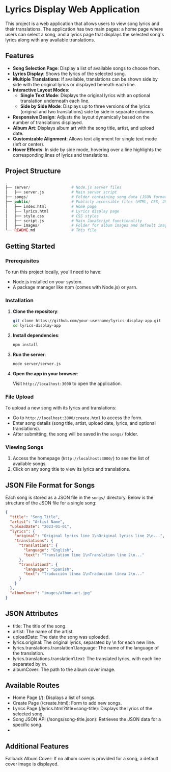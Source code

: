 # Lyrics Display Web Application

This project is a web application that allows users to view song lyrics and their translations. The application has two main pages: a home page where users can select a song, and a lyrics page that displays the selected song's lyrics along with any available translations.

## Features

- **Song Selection Page**: Display a list of available songs to choose from.
- **Lyrics Display**: Shows the lyrics of the selected song.
- **Multiple Translations**: If available, translations can be shown side by side with the original lyrics or displayed beneath each line.
- **Interactive Layout Modes**:
  - **Single Text Mode**: Displays the original lyrics with an optional translation underneath each line.
  - **Side by Side Mode**: Displays up to three versions of the lyrics (original and two translations) side by side in separate columns.
- **Responsive Design**: Adjusts the layout dynamically based on the number of translations displayed.
- **Album Art**: Displays album art with the song title, artist, and upload date.
- **Customizable Alignment**: Allows text alignment for single text mode (left or center).
- **Hover Effects**: In side by side mode, hovering over a line highlights the corresponding lines of lyrics and translations.

## Project Structure
```php
.
├── server/                  # Node.js server files
│   ├── server.js            # Main server script
├── songs/                   # Folder containing song data (JSON format)
├── public/                  # Publicly accessible files (HTML, CSS, JS)
│   ├── index.html           # Home page
│   ├── lyrics.html          # Lyrics display page
│   ├── style.css            # CSS styles
│   ├── script.js            # Main JavaScript functionality
│   ├── images/              # Folder for album images and default image
└── README.md                # This file

```
## Getting Started

### Prerequisites

To run this project locally, you'll need to have:

- Node.js installed on your system.
- A package manager like npm (comes with Node.js) or yarn.

### Installation

1. **Clone the repository**:

    ```bash
    git clone https://github.com/your-username/lyrics-display-app.git
    cd lyrics-display-app
    ```

2. **Install dependencies**:

    ```bash
    npm install
    ```

3. **Run the server**:

    ```bash
    node server/server.js
    ```

4. **Open the app in your browser**:

    Visit `http://localhost:3000` to open the application.

### File Upload

To upload a new song with its lyrics and translations:

- Go to `http://localhost:3000/create.html` to access the form.
- Enter song details (song title, artist, upload date, lyrics, and optional translations).
- After submitting, the song will be saved in the `songs/` folder.

### Viewing Songs

1. Access the homepage (`http://localhost:3000/`) to see the list of available songs.
2. Click on any song title to view its lyrics and translations.

## JSON File Format for Songs

Each song is stored as a JSON file in the `songs/` directory. Below is the structure of the JSON file for a single song:

```json
{
  "title": "Song Title",
  "artist": "Artist Name",
  "uploadDate": "2023-01-01",
  "lyrics": {
    "original": "Original lyrics line 1\nOriginal lyrics line 2\n...",
    "translations": {
      "translation1": {
        "language": "English",
        "text": "Translation line 1\nTranslation line 2\n..."
      },
      "translation2": {
        "language": "Spanish",
        "text": "Traducción línea 1\nTraducción línea 2\n..."
      }
    }
  },
  "albumCover": "images/album-art.jpg"
}
```

## JSON Attributes
- title: The title of the song.
- artist: The name of the artist.
- uploadDate: The date the song was uploaded.
- lyrics.original: The original lyrics, separated by \n for each new line.
- lyrics.translations.translation1.language: The name of the language of the translation.
- lyrics.translations.translation1.text: The translated lyrics, with each line separated by \n.
- albumCover: The path to the album cover image.

## Available Routes
- Home Page (/): Displays a list of songs.
- Create Page (/create.html): Form to add new songs.
- Lyrics Page (/lyrics.html?title=song-title): Displays the lyrics of the selected song.
- Song JSON API (/songs/song-title.json): Retrieves the JSON data for a specific song.
- 
## Additional Features
Fallback Album Cover: If no album cover is provided for a song, a default cover image is displayed.

